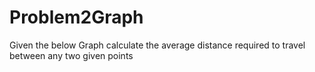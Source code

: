 # Problem2Graph
Given the below Graph calculate the average distance
required to travel between any two given points
